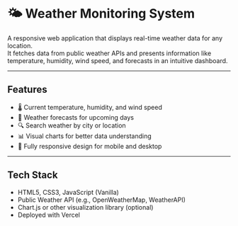 # 🌤️ Weather Monitoring System

A responsive web application that displays real-time weather data for any location.  
It fetches data from public weather APIs and presents information like temperature, humidity, wind speed, and forecasts in an intuitive dashboard.

---

## Features

- 🌡️ Current temperature, humidity, and wind speed
- 📅 Weather forecasts for upcoming days
- 🔍 Search weather by city or location
- 📊 Visual charts for better data understanding
- 📱 Fully responsive design for mobile and desktop

---

##  Tech Stack

- HTML5, CSS3, JavaScript (Vanilla)
- Public Weather API (e.g., OpenWeatherMap, WeatherAPI)
- Chart.js or other visualization library (optional)
- Deployed with Vercel 


